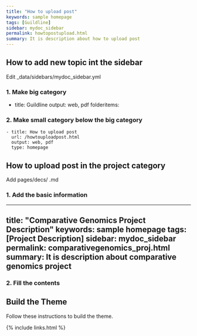 ```yaml
---
title: "How to upload post"
keywords: sample homepage
tags: [Guildline]
sidebar: mydoc_sidebar
permalink: howtopostupload.html
summary: It is description about how to upload post
---
```


## How to add new topic int the sidebar

Edit _data/sidebars/mydoc_sidebar.yml

### 1. Make big category
  - title: Guildline
    output: web, pdf
    folderitems:
    
### 2. Make small category below the big category
    - title: How to upload post
      url: /howtouploadpost.html
      output: web, pdf
      type: homepage

## How to upload post in the project category

Add pages/decs/ .md

### 1. Add the basic information
---
title: "Comparative Genomics Project Description"
keywords: sample homepage
tags: [Project Description]
sidebar: mydoc_sidebar
permalink: comparativegenomics_proj.html
summary: It is description about comparative genomics project
---

### 2. Fill the contents
## Build the Theme

Follow these instructions to build the theme.





{% include links.html %}

